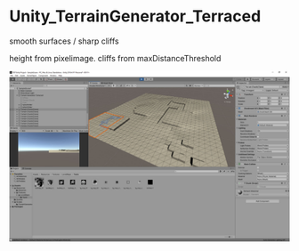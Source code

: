 # Unity_TerrainGenerator_Terraced
smooth surfaces / sharp cliffs

height from pixelimage.
cliffs from maxDistanceThreshold

![alt text](https://github.com/mechaniac/Unity_TerrainGenerator_Terraced/blob/master/documentation/Screenshots_01.jpg?raw=true)
